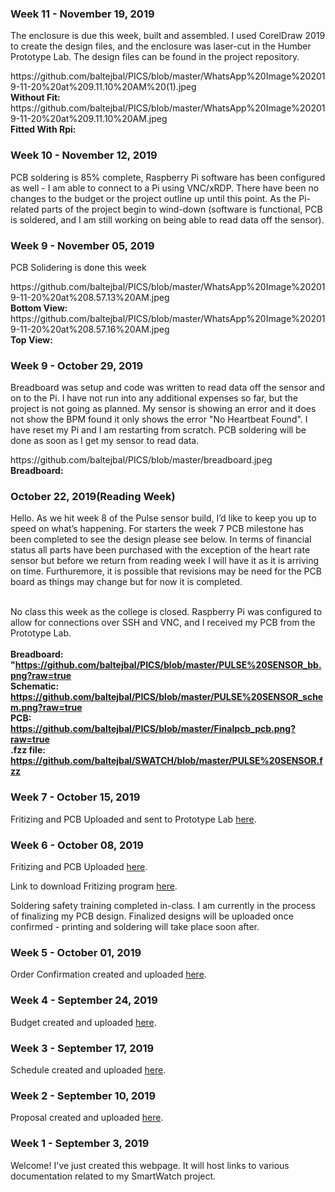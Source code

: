 <html>
  <head></head>
  <body>
    <h3 id="November-19-2019-Week-11">Week 11 - November 19, 2019</h3>
    <p>The enclosure is due this week, built and assembled. I used CorelDraw 2019 to create the design files, and the enclosure was laser-cut in the Humber Prototype Lab. The design files can be found in the project repository.</p>
    https://github.com/baltejbal/PICS/blob/master/WhatsApp%20Image%202019-11-20%20at%209.11.10%20AM%20(1).jpeg<br><b>Without Fit:</b>
   <br>https://github.com/baltejbal/PICS/blob/master/WhatsApp%20Image%202019-11-20%20at%209.11.10%20AM.jpeg<br><b>Fitted With Rpi:</b>
    <h3 id="November-12-2019-Week-10">Week 10 - November 12, 2019</h3>
    <p>PCB soldering is 85% complete, Raspberry Pi software has been configured as well - I am able to connect to a Pi using VNC/xRDP.
There have been no changes to the budget or the project outline up until this point. As the Pi-related parts of the project begin to wind-down (software is functional, PCB is soldered, and I am still working on being able to read data off the sensor).</p>
    <h3 id="November-05-2019-Week-9">Week 9 - November 05, 2019</h3>
    <p>PCB Solidering is done this week</p>
  https://github.com/baltejbal/PICS/blob/master/WhatsApp%20Image%202019-11-20%20at%208.57.13%20AM.jpeg<br><b>Bottom View:</b>
  <br>https://github.com/baltejbal/PICS/blob/master/WhatsApp%20Image%202019-11-20%20at%208.57.16%20AM.jpeg<br><b>Top View:</b>
    <h3 id="October-29-2019-Week-8">Week 9 - October 29, 2019</h3>
    <p>Breadboard was setup and code was written to read data off the sensor and on to the Pi. I have not run into any additional   expenses so far, but the project is not going as planned. My sensor is showing an error and it does not show the BPM found it only shows the error "No Heartbeat Found". I have reset my Pi and I am restarting from scratch. PCB soldering will be done as soon as I get my sensor to read data.</p>
        https://github.com/baltejbal/PICS/blob/master/breadboard.jpeg<br><b>Breadboard:</b>
    <h3 id="October-22-2019-Week-8">October 22, 2019(Reading Week)</h3>
    <p> Hello. As we hit week 8 of the Pulse sensor build, I’d like to keep you up to speed on what’s happening. For starters the week 7 PCB milestone has been completed to see the design please see below. In terms of financial status all parts have been purchased with the exception of the heart rate sensor but before we return from reading week I will have it as it is arriving on time. Furthuremore, it is possible that revisions may be need for the PCB board as things may change but for now it is completed. </br></br>
      
No class this week as the college is closed. Raspberry Pi was configured to allow for connections over SSH and VNC, and I received my PCB from the Prototype Lab.<b><br><br><b>Breadboard:</b><br> "https://github.com/baltejbal/PICS/blob/master/PULSE%20SENSOR_bb.png?raw=true<br><b>Schematic:</b> <br>https://github.com/baltejbal/PICS/blob/master/PULSE%20SENSOR_schem.png?raw=true<br><b>PCB:</b><br>https://github.com/baltejbal/PICS/blob/master/Finalpcb_pcb.png?raw=true<br><b>.fzz file:</b><br>https://github.com/baltejbal/SWATCH/blob/master/PULSE%20SENSOR.fzz</b>
    <h3 id="October-15-2019-Week-7">Week 7 - October 15, 2019</h3>
    <p> Fritizing and PCB Uploaded and sent to Prototype Lab <a
     href="https://github.com/baltejbal/PICS/blob/master/Finalpcb_pcb.png">here</a>.</p>
    <h3 id="October-08-2019-week-6">Week 6 - October 08, 2019</h3> 
    <p>Fritizing and PCB Uploaded <a                  
    href="https://github.com/baltejbal/SWATCH/blob/master/PULSE%20SENSOR.fzz">here</a>.</p>
    <p>Link to download Fritizing program <a     
    href="https://fritzing.org/download/">here</a>.</p>
    <p>Soldering safety training completed in-class. I am currently in the process of finalizing my PCB design. Finalized designs will be        uploaded once confirmed - printing and soldering will take place soon after.</p>
    <h3 id="October-01-2019-week-5">Week 5 - October 01, 2019</h3> 
    <p>Order Confirmation created and uploaded <a href="https://github.com/baltejbal/SWATCH/blob/master/ORDER%20CONFIRMATION.docx">here</a>.</p>
    <h3 id="september-24-2019-week-4">Week 4 - September 24, 2019</h3>
    <p>Budget created and uploaded <a href="https://github.com/baltejbal/SWATCH/blob/master/budget.xlsx">here</a>.</p>
    <h3 id="september-17-2019-week-3">Week 3 - September 17, 2019</h3>
    <p>Schedule created and uploaded <a href="https://github.com/baltejbal/SWATCH/blob/master/ProjectTimeLine.mpp">here</a>.</p>
    <h3 id="september-10-2019-week-2">Week 2 - September 10, 2019</h3>
    <p>Proposal created and uploaded <a href="https://github.com/baltejbal/SWATCH/blob/master/ProposalContentStudentNameRev03.xlsx">here</a>.</p>
    <h3 id="september-03-2019-week-1">Week 1 - September 3, 2019</h3>
    <p>Welcome! I've just created this webpage. It will host links to various documentation related to my SmartWatch project.</p>
  </body>
</html>
